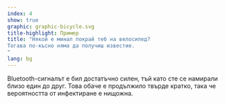 ```yaml
---
index: 4
show: true
graphic: graphic-bicycle.svg
title-highlight: Пример
title: "Някой е минал покрай теб на велосипед?
Тогава по-късно няма да получиш известие.
"
lang: bg
---
```


Bluetooth-сигналът е бил достатъчно силен, тъй като сте се намирали близо един до друг. Това обаче е продължило твърде кратко, така че вероятността от инфектиране е нищожна.
